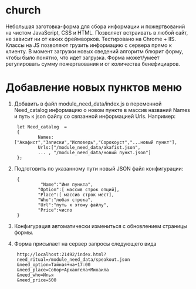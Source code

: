 # church
Небольшая заготовка-форма для сбора информации и пожертвований на чистом JavaScript, CSS и HTML.
Позволяет встраивать в любой сайт, не зависит ни от каких фреймворков.
Тестировано на Chrome + IIS.
Классы на JS позволяют грузить информацию с сервера прямо к клиенту. 
В момент загрузки новых сведений алгоритм блюрит форму, чтобы было понятно, что идет загрузка.
Форма может/умеет регулировать сумму пожертвования и от количества бенефициаров.

# Добавление новых пунктов меню
1. Добавить в файл module_need_data/index.js в переменной Need_catalog информацию о новом пункте в массив названий Names и путь к json файлу со связанной информацией Urls.
Например:

        let Need_catalog  =
        {
                Names:["Акафист","Записки","Исповедь","Сорокоуст","...новый пункт"],
                Urls:["/module_need_data/akafist.json",
                ... , "/module_need_data/новый пункт.json"]
        };

3. Подготовить по указанному пути новый JSON файл конфигурации:

        {
                 "Name":"Имя пункта",
                "Option":[ массив строк опций],
                "Place":[ массив строк мест],
                "Who":"любая строка",
                "Url":"путь к этому файлу",
                "Price":число
        }
4. Конфигурация автоматически измениться с обновлением страницы формы.
5. Форма присылает на сервер запросы следующего вида

        http://localhost:21492/index.html?
        need_ritual=/module_need_data/speakout.json
        &need_option=Тайная+на+17:00
        &need_place=Собор+Архангела+Михаила
        &need_who=Илья
        &need_price=500
